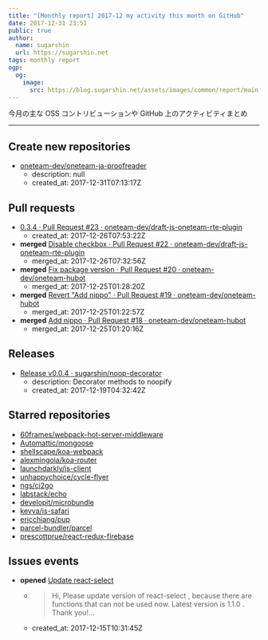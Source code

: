 ```yaml
---
title: "[Monthly report] 2017-12 my activity this month on GitHub"
date: 2017-12-31 23:51
public: true
author:
  name: sugarshin
  url: https://sugarshin.net
tags: monthly report
ogp:
  og:
    image:
      src: https://blog.sugarshin.net/assets/images/common/report/main.png
---
```


今月の主な OSS コントリビューションや GitHub 上のアクティビティまとめ

***

## Create new repositories

- [oneteam-dev/oneteam-ja-proofreader](https://github.com/oneteam-dev/oneteam-ja-proofreader)
  - description: null
  - created_at: 2017-12-31T07:13:17Z

## Pull requests

- [0.3.4 · Pull Request #23 · oneteam-dev/draft-js-oneteam-rte-plugin](https://github.com/oneteam-dev/draft-js-oneteam-rte-plugin/pull/23)
  - created_at: 2017-12-26T07:53:22Z
- **merged** [Disable checkbox · Pull Request #22 · oneteam-dev/draft-js-oneteam-rte-plugin](https://github.com/oneteam-dev/draft-js-oneteam-rte-plugin/pull/22)
  - merged_at: 2017-12-26T07:32:56Z
- **merged** [Fix package version · Pull Request #20 · oneteam-dev/oneteam-hubot](https://github.com/oneteam-dev/oneteam-hubot/pull/20)
  - merged_at: 2017-12-25T01:28:20Z
- **merged** [Revert "Add nippo" · Pull Request #19 · oneteam-dev/oneteam-hubot](https://github.com/oneteam-dev/oneteam-hubot/pull/19)
  - merged_at: 2017-12-25T01:22:57Z
- **merged** [Add nippo · Pull Request #18 · oneteam-dev/oneteam-hubot](https://github.com/oneteam-dev/oneteam-hubot/pull/18)
  - merged_at: 2017-12-25T01:20:16Z

## Releases

- [Release v0.0.4 · sugarshin/noop-decorator](https://github.com/sugarshin/noop-decorator/releases/tag/v0.0.4)
  - description: Decorator methods to noopify
  - created_at: 2017-12-19T04:32:42Z

## Starred repositories

- [60frames/webpack-hot-server-middleware](https://github.com/60frames/webpack-hot-server-middleware)
- [Automattic/mongoose](https://github.com/Automattic/mongoose)
- [shellscape/koa-webpack](https://github.com/shellscape/koa-webpack)
- [alexmingoia/koa-router](https://github.com/alexmingoia/koa-router)
- [launchdarkly/js-client](https://github.com/launchdarkly/js-client)
- [unhappychoice/cycle-flyer](https://github.com/unhappychoice/cycle-flyer)
- [ngs/ci2go](https://github.com/ngs/ci2go)
- [labstack/echo](https://github.com/labstack/echo)
- [developit/microbundle](https://github.com/developit/microbundle)
- [kevva/is-safari](https://github.com/kevva/is-safari)
- [ericchiang/pup](https://github.com/ericchiang/pup)
- [parcel-bundler/parcel](https://github.com/parcel-bundler/parcel)
- [prescottprue/react-redux-firebase](https://github.com/prescottprue/react-redux-firebase)

## Issues events

- **opened** [Update react-select](https://github.com/bvaughn/react-virtualized-select/issues/92)
  - > Hi, Please update version of react-select , because there are functions that can not be used now. Latest version is 1.1.0 . Thank you!...
  - created_at: 2017-12-15T10:31:45Z
